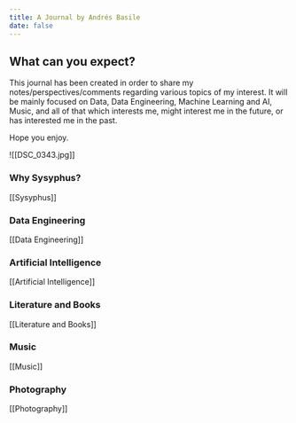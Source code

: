 ```yaml
---
title: A Journal by Andrés Basile
date: false
---
```


## What can you expect?
This journal has been created in order to share my notes/perspectives/comments regarding various topics of my interest. It will be mainly focused on Data, Data Engineering, Machine Learning and AI, Music, and all of that which interests me, might interest me in the future, or has interested me in the past. 

Hope you enjoy. 

![[DSC_0343.jpg]]

### Why Sysyphus?
[[Sysyphus]]
### Data Engineering
[[Data Engineering]]

### Artificial Intelligence 
[[Artificial Intelligence]]
### Literature and Books
[[Literature and Books]]

### Music
[[Music]]


### Photography
[[Photography]]